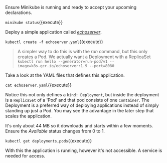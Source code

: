 Ensure Minikube is running and ready to accept your upcoming declarations.

`minikube status`{{execute}}

Deploy a simple application called [_echoserver_](https://console.cloud.google.com/gcr/images/google-containers/GLOBAL/echoserver?gcrImageListsize=30).

`kubectl create -f echoserver.yaml`{{execute}}

> A simpler way to do this is with the _run_ command, but this only creates a Pod. We actually want a Deployment with a ReplicaSet
> `kubectl run hello --generator=run-pod/v1 --image=k8s.gcr.io/echoserver:1.9 --port=8080`

Take a look at the YAML files that defines this application.

`cat echoserver.yaml`{{execute}}

Notice this not only defines a `kind: Deployment`, but inside the deployment is a `ReplicaSet` of a 'Pod' and that pod consists of one `Container`. The Deployment is a preferred way of deploying applications instead of simply standing up just a Pod. You may see the advantage in the later step that scales the application.

It's only about 44 MB so it downloads and starts within a few moments. Ensure the _Available_ status changes from 0 to 1.

`kubectl get deployments,pods`{{execute}}

With this the application is running, however it's not accessible. A service is needed for access.
